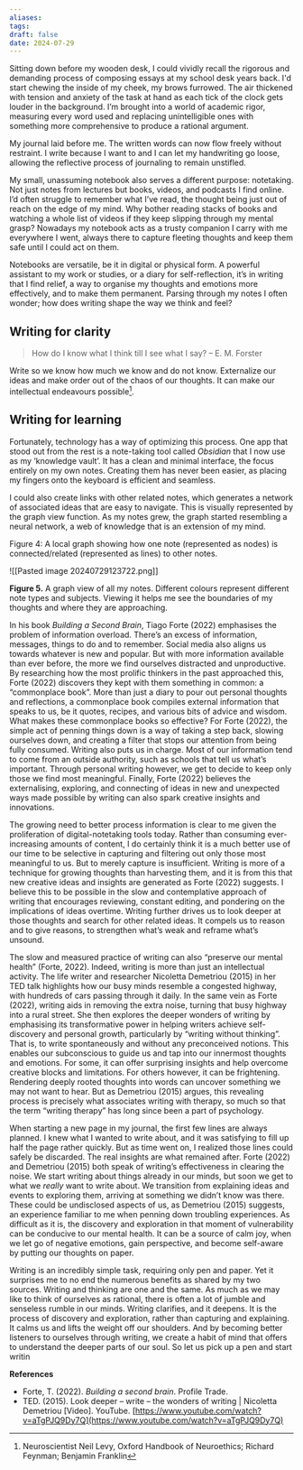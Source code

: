 ```yaml
---
aliases: 
tags: 
draft: false
date: 2024-07-29
---
```

Sitting down before my wooden desk, I could vividly recall the rigorous and demanding process of composing essays at my school desk years back. I'd start chewing the inside of my cheek, my brows furrowed. The air thickened with tension and anxiety of the task at hand as each tick of the clock gets louder in the background. I’m brought into a world of academic rigor, measuring every word used and replacing unintelligible ones with something more comprehensive to produce a rational argument.

My journal laid before me. The written words can now flow freely without restraint. I write because I want to and I can let my handwriting go loose, allowing the reflective process of journaling to remain unstifled.

My small, unassuming notebook also serves a different purpose: notetaking. Not just notes from lectures but books, videos, and podcasts I find online. I’d often struggle to remember what I’ve read, the thought being just out of reach on the edge of my mind. Why bother reading stacks of books and watching a whole list of videos if they keep slipping through my mental grasp? Nowadays my notebook acts as a trusty companion I carry with me everywhere I went, always there to capture fleeting thoughts and keep them safe until I could act on them.

Notebooks are versatile, be it in digital or physical form. A powerful assistant to my work or studies, or a diary for self-reflection, it’s in writing that I find relief, a way to organise my thoughts and emotions more effectively, and to make them permanent. Parsing through my notes I often wonder; how does writing shape the way we think and feel?

## Writing for clarity

> How do I know what I think till I see what I say?
> – E. M. Forster

Write so we know how much we know and do not know. Externalize our ideas and make order out of the chaos of our thoughts. It can make our intellectual endeavours possible[^1].

## Writing for learning

Fortunately, technology has a way of optimizing this process. One app that stood out from the rest is a note-taking tool called _Obsidian_ that I now use as my ‘knowledge vault’. It has a clean and minimal interface, the focus entirely on my own notes. Creating them has never been easier, as placing my fingers onto the keyboard is efficient and seamless.

I could also create links with other related notes, which generates a network of associated ideas that are easy to navigate. This is visually represented by the graph view function. As my notes grew, the graph started resembling a neural network, a web of knowledge that is an extension of my mind.

Figure 4: A local graph showing how one note (represented as nodes) is connected/related (represented as lines) to other notes.

![[Pasted image 20240729123722.png]]

**Figure 5.** A graph view of all my notes. Different colours represent different note types and subjects. Viewing it helps me see the boundaries of my thoughts and where they are approaching.

In his book _Building a Second Brain_, Tiago Forte (2022) emphasises the problem of information overload. There’s an excess of information, messages, things to do and to remember. Social media also aligns us towards whatever is new and popular. But with more information available than ever before, the more we find ourselves distracted and unproductive. By researching how the most prolific thinkers in the past approached this, Forte (2022) discovers they kept with them something in common: a “commonplace book”. More than just a diary to pour out personal thoughts and reflections, a commonplace book compiles external information that speaks to us, be it quotes, recipes, and various bits of advice and wisdom. What makes these commonplace books so effective? For Forte (2022), the simple act of penning things down is a way of taking a step back, slowing ourselves down, and creating a filter that stops our attention from being fully consumed. Writing also puts us in charge. Most of our information tend to come from an outside authority, such as schools that tell us what’s important. Through personal writing however, we get to decide to keep only those we find most meaningful. Finally, Forte (2022) believes the externalising, exploring, and connecting of ideas in new and unexpected ways made possible by writing can also spark creative insights and innovations.

The growing need to better process information is clear to me given the proliferation of digital-notetaking tools today. Rather than consuming ever-increasing amounts of content, I do certainly think it is a much better use of our time to be selective in capturing and filtering out only those most meaningful to us. But to merely capture is insufficient. Writing is more of a technique for growing thoughts than harvesting them, and it is from this that new creative ideas and insights are generated as Forte (2022) suggests. I believe this to be possible in the slow and contemplative approach of writing that encourages reviewing, constant editing, and pondering on the implications of ideas overtime. Writing further drives us to look deeper at those thoughts and search for other related ideas. It compels us to reason and to give reasons, to strengthen what’s weak and reframe what’s unsound.

The slow and measured practice of writing can also “preserve our mental health” (Forte, 2022). Indeed, writing is more than just an intellectual activity. The life writer and researcher Nicoletta Demetriou (2015) in her TED talk highlights how our busy minds resemble a congested highway, with hundreds of cars passing through it daily. In the same vein as Forte (2022), writing aids in removing the extra noise, turning that busy highway into a rural street. She then explores the deeper wonders of writing by emphasising its transformative power in helping writers achieve self-discovery and personal growth, particularly by “writing without thinking”. That is, to write spontaneously and without any preconceived notions. This enables our subconscious to guide us and tap into our innermost thoughts and emotions. For some, it can offer surprising insights and help overcome creative blocks and limitations. For others however, it can be frightening. Rendering deeply rooted thoughts into words can uncover something we may not want to hear. But as Demetriou (2015) argues, this revealing process is precisely what associates writing with therapy, so much so that the term “writing therapy” has long since been a part of psychology.

When starting a new page in my journal, the first few lines are always planned. I knew what I wanted to write about, and it was satisfying to fill up half the page rather quickly. But as time went on, I realized those lines could safely be discarded. The real insights are what remained after. Forte (2022) and Demetriou (2015) both speak of writing’s effectiveness in clearing the noise. We start writing about things already in our minds, but soon we get to what we _really_ want to write about. We transition from explaining ideas and events to exploring them, arriving at something we didn’t know was there. These could be undisclosed aspects of us, as Demetriou (2015) suggests, an experience familiar to me when penning down troubling experiences. As difficult as it is, the discovery and exploration in that moment of vulnerability can be conducive to our mental health. It can be a source of calm joy, when we let go of negative emotions, gain perspective, and become self-aware by putting our thoughts on paper.

Writing is an incredibly simple task, requiring only pen and paper. Yet it surprises me to no end the numerous benefits as shared by my two sources. Writing and thinking are one and the same. As much as we may like to think of ourselves as rational, there is often a lot of jumble and senseless rumble in our minds. Writing clarifies, and it deepens. It is the process of discovery and exploration, rather than capturing and explaining. It calms us and lifts the weight off our shoulders. And by becoming better listeners to ourselves through writing, we create a habit of mind that offers to understand the deeper parts of our soul. So let us pick up a pen and start writin

**References**

- Forte, T. (2022). _Building a second brain_. Profile Trade.
- TED. (2015). Look deeper – write – the wonders of writing | Nicoletta Demetriou [Video]. YouTube. [https://www.youtube.com/watch?v=aTgPJQ9Dy7Q](https://www.youtube.com/watch?v=aTgPJQ9Dy7Q)

[^1]: Neuroscientist Neil Levy, Oxford Handbook of Neuroethics; Richard Feynman; Benjamin Franklin